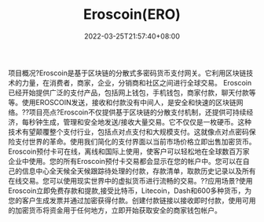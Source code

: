 ﻿---
weight: 
title: "Eroscoin(ERO)"
description: "Eroscoin是基于区块链的分散式多密码货币支付网关"
date: 2022-03-25T21:57:40+08:00
lastmod: 2022-03-25T16:45:40+08:00
draft: false
authors: ["Metabd"]
featuredImage: "eroscoinero.webp"
link: ""
tags: ["数字代币","Eroscoin(ERO)"]
categories: ["navigation"]
navigation: ["数字代币"]
lightgallery: true
toc: true
pinned: false
recommend: false
recommend1: false
---
项目概况?Eroscoin是基于区块链的分散式多密码货币支付网关。它利用区块链技术的力量，在消费者，商家，企业，分销商和社区之间进行全球交易。 Eroscoin已经开始提供广泛的支付产品，包括网上钱包，手机钱包，商家付款，聊天付款等等。使用EROSCOIN发送，接收和付款没有中间人，是安全和快速的区块链网络。??项目亮点?Eroscoin不仅提供基于区块链的分散支付机制，还提供可持续经济，每秒钟生成，管理和安全地发送/接收大量交易。它不仅仅是一枚硬币。这种技术有望颠覆整个支付行业，包括点对点支付和大规模支付。这就像点对点密码保险支付世界的革命。使用我们简化的支付界面以当前市场价格立即出售加密货币。Eroscoin预付卡可在线，离线和国际上使用，使客户可以轻松地在全球数百万家企业中使用。您的所有Eroscoin预付卡交易都会显示在您的帐户中。您可以在自己的信息中心全天候全天候跟踪待处理的付款，存款清单，取款历史记录以及所有在线交易。您可以使用现实世界中的虚拟货币进行流畅的交易。??应用场景?使用Eroscoin立即免费存款和提款,接受比特币，Litecoin，Dash和600多种货币，为您的客户生成发票并通过加密获得付款。创建付款链接以接收即时付款，使用可用的加密货币将资金用于任何地方，立即开始获取安全的商家钱包帐户。
